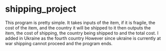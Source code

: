 # shipping_project
This program is pretty simple. It takes inputs of the item, if it is fragile, the cost of the item, and the country it will be shipped to
it then outputs the item, the cost of shipping, the country being shipped to and the total cost. I added in Ukraine as the fourth country
However since ukraine is currently at war shipping cannot proceed and the program ends.
